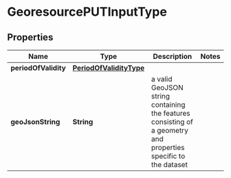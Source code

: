 
# GeoresourcePUTInputType

## Properties
Name | Type | Description | Notes
------------ | ------------- | ------------- | -------------
**periodOfValidity** | [**PeriodOfValidityType**](PeriodOfValidityType.md) |  | 
**geoJsonString** | **String** | a valid GeoJSON string containing the features consisting of a geometry and properties specific to the dataset | 



